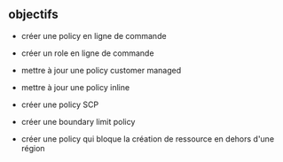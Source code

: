 ## objectifs
- créer une policy en ligne de commande
- créer un role en ligne de commande
- mettre à jour une policy customer managed
- mettre à jour une policy inline

- créer une policy SCP
- créer une boundary limit policy
- créer une policy qui bloque la création de ressource en dehors d'une région